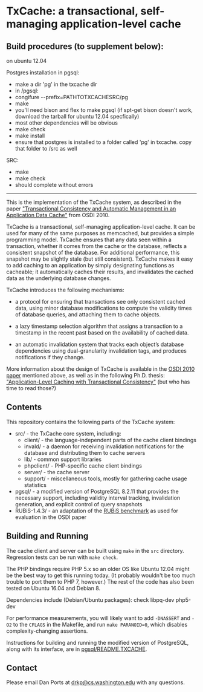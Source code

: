# TxCache: a transactional, self-managing application-level cache

## Build procedures (to supplement below):
on ubuntu 12.04 

Postgres installation in pgsql:
* make a dir 'pg' in the txcache dir
* in /pgsql:
* congifure  --prefix=PATHTOTXCACHESRC/pg
* make
* you'll need bison and flex to make pgsql (if spt-get bison doesn't work, download the tarball for ubuntu 12.04 specfically)
* most other dependencies will be obvious
* make check
* make install
* ensure that postgres is installed to a folder called 'pg' in txcache. copy that folder to /src as well

SRC:
* make
* make check
* should complete without errors
----

This is the implementation of the TxCache system, as described in the
paper
["Transactional Consistency and Automatic Management in an Application Data Cache"](https://drkp.net/papers/txcache-osdi10.pdf)
from OSDI 2010.

TxCache is a transactional, self-managing application-level cache. It
can be used for many of the same purposes as memcached, but provides a
simple programming model. TxCache ensures that any data seen within a
transaction, whether it comes from the cache or the database, reflects
a consistent snapshot of the database. For additional performance,
this snapshot may be slightly stale (but still consistent). TxCache
makes it easy to add caching to an application by simply designating
functions as cacheable; it automatically caches their results, and
invalidates the cached data as the underlying database changes.

TxCache introduces the following mechanisms:

* a protocol for ensuring that transactions see only consistent cached
  data, using minor database modifications to compute the validity
  times of database queries, and attaching them to cache objects.

* a lazy timestamp selection algorithm that assigns a transaction to a
  timestamp in the recent past based on the availability of cached
  data.
  
* an automatic invalidation system that tracks each object’s database
  dependencies using dual-granularity invalidation tags, and produces
  notifications if they change.
  
More information about the design of TxCache is available in the
[OSDI 2010 paper](https://drkp.net/papers/txcache-osdi10.pdf)
mentioned above, as well as in the following Ph.D. thesis:
["Application-Level Caching with Transactional Consistency"](https://drkp.net/papers/thesis.pdf)
(but who has time to read those?)

## Contents

This repository contains the following parts of the TxCache system:

- src/ - the TxCache core system, including:
    - client/ - the language-independent parts of the cache client
      bindings
    - invald/ - a daemon for receiving invalidation notifications for
      the database and distributing them to cache servers
    - lib/ - common support libraries
    - phpclient/ - PHP-specific cache client bindings
    - server/ - the cache server
    - support/ - miscellaneous tools, mostly for gathering cache usage
      statistics
- pgsql/ - a modified version of PostgreSQL 8.2.11 that provides the
  necessary support, including validity interval tracking,
  invalidation generation, and explicit control of query snapshots
- RUBiS-1.4.3/ - an adaptation of the
  [RUBiS benchmark](http://rubis.ow2.org/) as used for evaluation in
  the OSDI paper

## Building and Running

The cache client and server can be built using `make` in the `src`
directory. Regression tests can be run with `make check`.

The PHP bindings require PHP 5.x so an older OS like Ubuntu 12.04
might be the best way to get this running today. (It probably wouldn't
be too much trouble to port them to PHP 7, however.) The rest of the
code has also been tested on Ubuntu 16.04 and Debian 8.

Dependencies include (Debian/Ubuntu packages): 
  check libpq-dev php5-dev

For performance measurements, you will likely want to add `-DNASSERT`
and `-O2` to the `CFLAGS` in the Makefile, and run `make PARANOID=0`,
which disables complexity-changing assertions.

Instructions for building and running the modified version of
PostgreSQL, along with its interface, are in
[pgsql/README.TXCACHE](pgsql/README.TXCACHE).

## Contact

Please email Dan Ports at drkp@cs.washington.edu with any questions.
